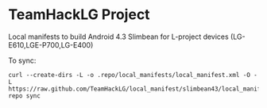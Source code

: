 TeamHackLG Project
========================
Local manifests to build Android 4.3 Slimbean for L-project devices (LG-E610,LGE-P700,LG-E400)

To sync:

    curl --create-dirs -L -o .repo/local_manifests/local_manifest.xml -O -L https://raw.github.com/TeamHackLG/local_manifest/slimbean43/local_manifest.xml
    repo sync
